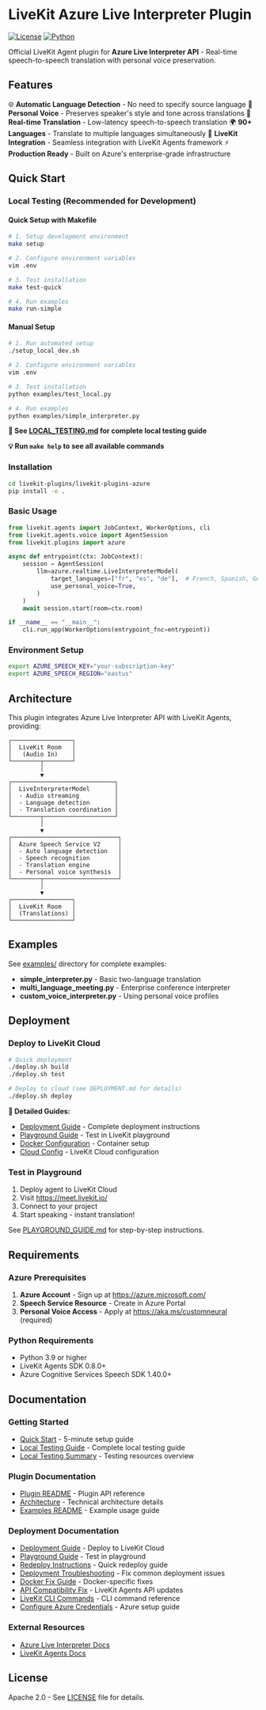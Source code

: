 # LiveKit Azure Live Interpreter Plugin

[![License](https://img.shields.io/badge/License-Apache%202.0-blue.svg)](https://opensource.org/licenses/Apache-2.0)
[![Python](https://img.shields.io/badge/python-3.9+-blue.svg)](https://www.python.org/downloads/)

Official LiveKit Agent plugin for **Azure Live Interpreter API** - Real-time speech-to-speech translation with personal voice preservation.

## Features

🌐 **Automatic Language Detection** - No need to specify source language
🎤 **Personal Voice** - Preserves speaker's style and tone across translations
🔄 **Real-time Translation** - Low-latency speech-to-speech translation
🌍 **90+ Languages** - Translate to multiple languages simultaneously
🎯 **LiveKit Integration** - Seamless integration with LiveKit Agents framework
⚡ **Production Ready** - Built on Azure's enterprise-grade infrastructure

## Quick Start

### Local Testing (Recommended for Development)

#### Quick Setup with Makefile

```bash
# 1. Setup development environment
make setup

# 2. Configure environment variables
vim .env

# 3. Test installation
make test-quick

# 4. Run examples
make run-simple
```

#### Manual Setup

```bash
# 1. Run automated setup
./setup_local_dev.sh

# 2. Configure environment variables
vim .env

# 3. Test installation
python examples/test_local.py

# 4. Run examples
python examples/simple_interpreter.py
```

**📖 See [LOCAL_TESTING.md](LOCAL_TESTING.md) for complete local testing guide**

**💡 Run `make help` to see all available commands**

### Installation

```bash
cd livekit-plugins/livekit-plugins-azure
pip install -e .
```

### Basic Usage

```python
from livekit.agents import JobContext, WorkerOptions, cli
from livekit.agents.voice import AgentSession
from livekit.plugins import azure

async def entrypoint(ctx: JobContext):
    session = AgentSession(
        llm=azure.realtime.LiveInterpreterModel(
            target_languages=["fr", "es", "de"],  # French, Spanish, German
            use_personal_voice=True,
        )
    )
    await session.start(room=ctx.room)

if __name__ == "__main__":
    cli.run_app(WorkerOptions(entrypoint_fnc=entrypoint))
```

### Environment Setup

```bash
export AZURE_SPEECH_KEY="your-subscription-key"
export AZURE_SPEECH_REGION="eastus"
```

## Architecture

This plugin integrates Azure Live Interpreter API with LiveKit Agents, providing:

```
┌─────────────────┐
│  LiveKit Room   │
│   (Audio In)    │
└────────┬────────┘
         │
         ▼
┌─────────────────────────────┐
│  LiveInterpreterModel       │
│  - Audio streaming          │
│  - Language detection       │
│  - Translation coordination │
└────────┬────────────────────┘
         │
         ▼
┌──────────────────────────────┐
│  Azure Speech Service V2     │
│  - Auto language detection   │
│  - Speech recognition        │
│  - Translation engine        │
│  - Personal voice synthesis  │
└────────┬─────────────────────┘
         │
         ▼
┌─────────────────┐
│  LiveKit Room   │
│  (Translations) │
└─────────────────┘
```

## Examples

See [examples/](examples/) directory for complete examples:

- **simple_interpreter.py** - Basic two-language translation
- **multi_language_meeting.py** - Enterprise conference interpreter
- **custom_voice_interpreter.py** - Using personal voice profiles

## Deployment

### Deploy to LiveKit Cloud

```bash
# Quick deployment
./deploy.sh build
./deploy.sh test

# Deploy to cloud (see DEPLOYMENT.md for details)
./deploy.sh deploy
```

**📖 Detailed Guides:**
- [Deployment Guide](DEPLOYMENT.md) - Complete deployment instructions
- [Playground Guide](PLAYGROUND_GUIDE.md) - Test in LiveKit playground
- [Docker Configuration](Dockerfile) - Container setup
- [Cloud Config](cloud-deploy.yaml) - LiveKit Cloud configuration

### Test in Playground

1. Deploy agent to LiveKit Cloud
2. Visit https://meet.livekit.io/
3. Connect to your project
4. Start speaking - instant translation!

See [PLAYGROUND_GUIDE.md](PLAYGROUND_GUIDE.md) for step-by-step instructions.

## Requirements

### Azure Prerequisites

1. **Azure Account** - Sign up at https://azure.microsoft.com/
2. **Speech Service Resource** - Create in Azure Portal
3. **Personal Voice Access** - Apply at https://aka.ms/customneural (required)

### Python Requirements

- Python 3.9 or higher
- LiveKit Agents SDK 0.8.0+
- Azure Cognitive Services Speech SDK 1.40.0+

## Documentation

### Getting Started
- [Quick Start](QUICKSTART.md) - 5-minute setup guide
- [Local Testing Guide](LOCAL_TESTING.md) - Complete local testing guide
- [Local Testing Summary](LOCAL_TESTING_SUMMARY.md) - Testing resources overview

### Plugin Documentation
- [Plugin README](livekit-plugins/livekit-plugins-azure/README.md) - Plugin API reference
- [Architecture](ARCHITECTURE.md) - Technical architecture details
- [Examples README](examples/README.md) - Example usage guide

### Deployment Documentation
- [Deployment Guide](DEPLOYMENT.md) - Deploy to LiveKit Cloud
- [Playground Guide](PLAYGROUND_GUIDE.md) - Test in playground
- [Redeploy Instructions](REDEPLOY_INSTRUCTIONS.md) - Quick redeploy guide
- [Deployment Troubleshooting](DEPLOYMENT_TROUBLESHOOTING.md) - Fix common deployment issues
- [Docker Fix Guide](DOCKER_FIX.md) - Docker-specific fixes
- [API Compatibility Fix](API_COMPATIBILITY_FIX.md) - LiveKit Agents API updates
- [LiveKit CLI Commands](LIVEKIT_CLI_COMMANDS.md) - CLI command reference
- [Configure Azure Credentials](CONFIGURE_AZURE_CREDENTIALS.md) - Azure setup guide

### External Resources
- [Azure Live Interpreter Docs](https://learn.microsoft.com/en-us/azure/ai-services/speech-service/how-to-translate-speech)
- [LiveKit Agents Docs](https://docs.livekit.io/agents/)

## License

Apache 2.0 - See [LICENSE](LICENSE) file for details.